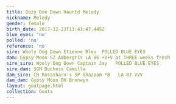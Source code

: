 ```yaml
---
title: Dozy Doe Down Hauntd Melody
nickname: Melody
gender: female
birth_date: 2017-12-23T11:43:47.445Z
blue_eyes: 'no'
polled: 'no'
reference: 'no'
sire: Wooly Dog Down Etienne Bleu  POLLED BLUE EYES
dam: Gypsy Moon SZ Ambergris LA 86 +V+V at THREE weeks fresh
sire_sire: Wooly Dog Down Captain Jay   POLLED BLUE EYES
sire_dam: SGM Duchess Camilla
dam_sire: CH Rosasharn's SP Shazaam *B   LA 87 VVV
dam_dam: Gypsy Moon DH Bronwyn
layout: goatpage.html
collection: Goats
---
```


